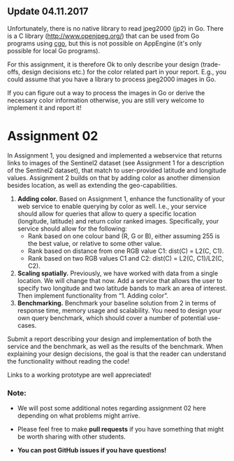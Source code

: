 ## Update 04.11.2017
Unfortunately, there is no native library to read jpeg2000 (jp2) in Go. There is a
C library (http://www.openjpeg.org/) that can be used from Go programs using [cgo](https://golang.org/cmd/cgo/),
but this is not possible on AppEngine (it's only possible for local Go programs).  

For this assignment, it is therefore Ok to only describe your design (trade-offs, design decisions etc.)
for the color related part in your report. E.g., you could assume that you have a library to process jpeg2000 images in Go.

If you can figure out a way to process the images in Go or derive the necessary color information otherwise,
you are still very welcome to implement it and report it!

# Assignment 02

In Assignment 1, you designed and implemented a webservice that returns links
to images of the Sentinel2 dataset (see Assignment 1 for a description of the
Sentinel2 dataset), that match to user-provided latitude and longitude values.
Assignment 2 builds on that by adding color as another dimension besides
location, as well as extending the geo-capabilities.

1. **Adding color.** Based on Assignment 1, enhance the functionality of your web
   service to enable querying by color as well. I.e., your service should allow
   for queries that allow to query a specific location (longitude, latitude)
   and return color ranked images. Specifically, your service should allow for
   the following:
    - Rank based on one colour band (R, G or B), either assuming 255 is the best
      value, or relative to some other value.
    - Rank based on distance from one RGB value C1: dist(C) = L2(C, C1).
    - Rank based on two RGB values C1 and C2:  dist(C) = L2(C, C1)/L2(C, C2).
2. **Scaling spatially.** Previously, we have worked with data from a single
   location. We will change that now. Add a service that allows the user to
   specify two longitude and two latitude bands to mark an area of interest.
   Then implement functionality from “1. Adding color”.
3. **Benchmarking.** Benchmark your baseline solution from 2 in terms of response
   time, memory usage and scalability. You need to design your own query
   benchmark, which should cover a number of potential use-cases.

Submit a report describing your design and implementation of both the service
and the benchmark, as well as the results of the benchmark. When explaining
your design decisions, the goal is that the reader can understand the
functionality without reading the code!

Links to a working prototype are well appreciated!

### Note:

- We will post some additional notes regarding assignment 02 here depending on
  what problems might arrive.

- Please feel free to make **pull requests** if you have something that might be
worth sharing with other students.

- **You can post GitHub issues if you have questions!**

